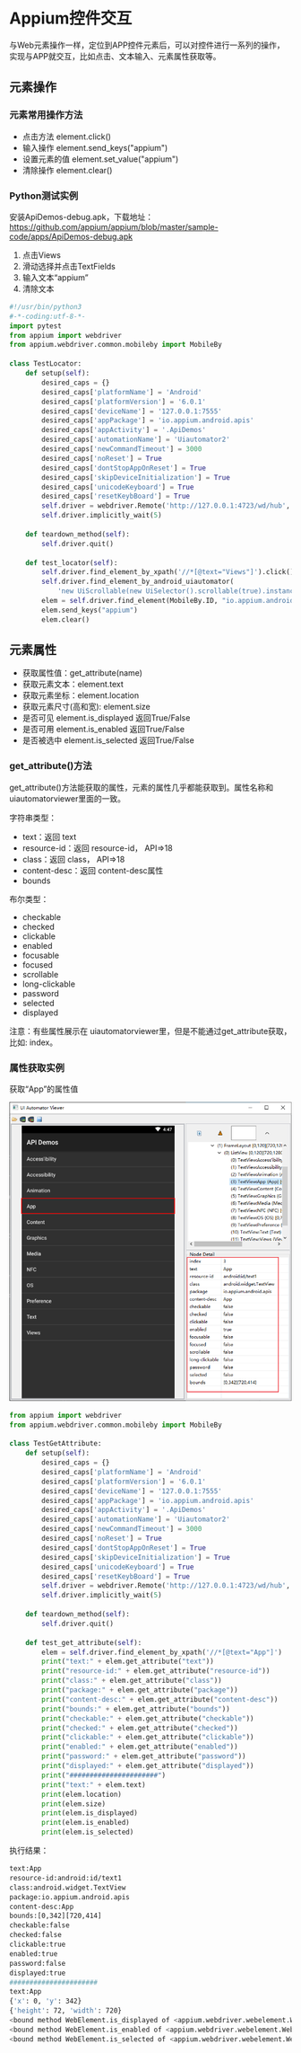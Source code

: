 # Appium控件交互
与Web元素操作一样，定位到APP控件元素后，可以对控件进行一系列的操作，实现与APP就交互，比如点击、文本输入、元素属性获取等。

<!--more-->

## 元素操作

### 元素常用操作方法

* 点击方法 element.click()
* 输入操作 element.send_keys("appium")
* 设置元素的值 element.set_value("appium")
* 清除操作 element.clear()

### Python测试实例

安装ApiDemos-debug.apk，下载地址：https://github.com/appium/appium/blob/master/sample-code/apps/ApiDemos-debug.apk

1. 点击Views
2. 滑动选择并点击TextFields
3. 输入文本“appium”
4. 清除文本

```python
#!/usr/bin/python3
#-*-coding:utf-8-*-
import pytest
from appium import webdriver
from appium.webdriver.common.mobileby import MobileBy

class TestLocator:
    def setup(self):
        desired_caps = {}
        desired_caps['platformName'] = 'Android'
        desired_caps['platformVersion'] = '6.0.1'
        desired_caps['deviceName'] = '127.0.0.1:7555'
        desired_caps['appPackage'] = 'io.appium.android.apis'
        desired_caps['appActivity'] = '.ApiDemos'
        desired_caps['automationName'] = 'Uiautomator2'
        desired_caps['newCommandTimeout'] = 3000
        desired_caps['noReset'] = True
        desired_caps['dontStopAppOnReset'] = True
        desired_caps['skipDeviceInitialization'] = True
        desired_caps['unicodeKeyboard'] = True
        desired_caps['resetKeybBoard'] = True
        self.driver = webdriver.Remote('http://127.0.0.1:4723/wd/hub', desired_caps)
        self.driver.implicitly_wait(5)

    def teardown_method(self):
        self.driver.quit()

    def test_locator(self):
        self.driver.find_element_by_xpath('//*[@text="Views"]').click()
        self.driver.find_element_by_android_uiautomator(
            'new UiScrollable(new UiSelector().scrollable(true).instance(0)).scrollIntoView(new UiSelector().text("TextFields").instance(0));').click()
        elem = self.driver.find_element(MobileBy.ID, "io.appium.android.apis:id/edit")
        elem.send_keys("appium")
        elem.clear()

```

## 元素属性

* 获取属性值：get_attribute(name)
* 获取元素文本：element.text
* 获取元素坐标：element.location
* 获取元素尺寸(高和宽): element.size
* 是否可见 element.is_displayed 返回True/False
* 是否可用 element.is_enabled 返回True/False
* 是否被选中 element.is_selected 返回True/False

### get_attribute()方法

get_attribute()方法能获取的属性，元素的属性几乎都能获取到。属性名称和uiautomatorviewer里面的一致。

字符串类型：
- text：返回 text
- resource-id：返回 resource-id， API=>18
- class：返回 class， API=>18
- content-desc：返回 content-desc属性
- bounds

布尔类型：
- checkable
- checked
- clickable
- enabled
- focusable
- focused
- scrollable
- long-clickable
- password
- selected
- displayed

注意：有些属性展示在 uiautomatorviewer里，但是不能通过get_attribute获取，比如: index。
### 属性获取实例
获取“App”的属性值

![](appium-locator-operate/get_attribute.png)

```python
from appium import webdriver
from appium.webdriver.common.mobileby import MobileBy

class TestGetAttribute:
    def setup(self):
        desired_caps = {}
        desired_caps['platformName'] = 'Android'
        desired_caps['platformVersion'] = '6.0.1'
        desired_caps['deviceName'] = '127.0.0.1:7555'
        desired_caps['appPackage'] = 'io.appium.android.apis'
        desired_caps['appActivity'] = '.ApiDemos'
        desired_caps['automationName'] = 'Uiautomator2'
        desired_caps['newCommandTimeout'] = 3000
        desired_caps['noReset'] = True
        desired_caps['dontStopAppOnReset'] = True
        desired_caps['skipDeviceInitialization'] = True
        desired_caps['unicodeKeyboard'] = True
        desired_caps['resetKeybBoard'] = True
        self.driver = webdriver.Remote('http://127.0.0.1:4723/wd/hub', desired_caps)
        self.driver.implicitly_wait(5)

    def teardown_method(self):        
        self.driver.quit()
    
    def test_get_attribute(self):
        elem = self.driver.find_element_by_xpath('//*[@text="App"]')
        print("text:" + elem.get_attribute("text"))
        print("resource-id:" + elem.get_attribute("resource-id"))
        print("class:" + elem.get_attribute("class"))
        print("package:" + elem.get_attribute("package"))
        print("content-desc:" + elem.get_attribute("content-desc"))
        print("bounds:" + elem.get_attribute("bounds"))
        print("checkable:" + elem.get_attribute("checkable"))
        print("checked:" + elem.get_attribute("checked"))
        print("clickable:" + elem.get_attribute("clickable"))
        print("enabled:" + elem.get_attribute("enabled"))
        print("password:" + elem.get_attribute("password"))
        print("displayed:" + elem.get_attribute("displayed"))
        print("######################")
        print("text:" + elem.text)
        print(elem.location)
        print(elem.size)
        print(elem.is_displayed)
        print(elem.is_enabled)
        print(elem.is_selected)
```
执行结果：
```bash
text:App
resource-id:android:id/text1
class:android.widget.TextView
package:io.appium.android.apis
content-desc:App
bounds:[0,342][720,414]
checkable:false
checked:false
clickable:true
enabled:true
password:false
displayed:true
######################
text:App
{'x': 0, 'y': 342}
{'height': 72, 'width': 720}
<bound method WebElement.is_displayed of <appium.webdriver.webelement.WebElement (session="cceeee8f-ad89-4d00-ab4f-25b57de58ea5", element="a1443341-aad8-4814-8f9b-27ada3fe6f50")>>
<bound method WebElement.is_enabled of <appium.webdriver.webelement.WebElement (session="cceeee8f-ad89-4d00-ab4f-25b57de58ea5", element="a1443341-aad8-4814-8f9b-27ada3fe6f50")>>
<bound method WebElement.is_selected of <appium.webdriver.webelement.WebElement (session="cceeee8f-ad89-4d00-ab4f-25b57de58ea5", element="a1443341-aad8-4814-8f9b-27ada3fe6f50")>>
```

